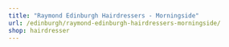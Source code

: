 ```yaml
---
title: "Raymond Edinburgh Hairdressers - Morningside"
url: /edinburgh/raymond-edinburgh-hairdressers-morningside/
shop: hairdresser
---
```

